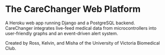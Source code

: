 # The CareChanger Web Platform

A Heroku web app running Django and a PostgreSQL backend. CareChanger integrates live-feed medical data from microcontrollers into user-friendly graphs and an event-driven alert system.

Created by Ross, Kelvin, and Misha of the University of Victoria Biomedical Club.
